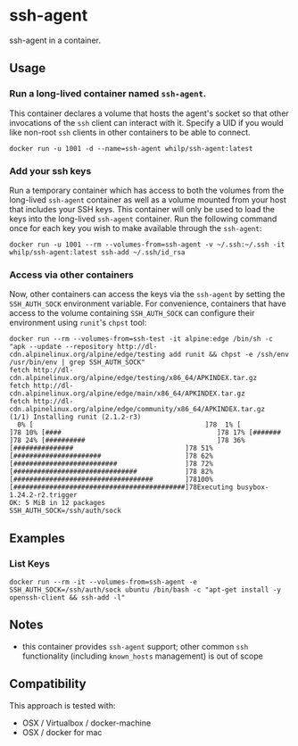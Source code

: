 # ssh-agent

ssh-agent in a container.

## Usage

### Run a long-lived container named `ssh-agent`. 

This container declares a volume that hosts the agent's socket so that other invocations of the `ssh` client can interact with it. Specify a UID if you would like non-root `ssh` clients in other containers to be able to connect.

```console
docker run -u 1001 -d --name=ssh-agent whilp/ssh-agent:latest
```

### Add your ssh keys

Run a temporary container which has access to both the volumes from the long-lived `ssh-agent` container as well as a volume mounted from your host that includes your SSH keys. This container will only be used to load the keys into the long-lived `ssh-agent` container. Run the following command once for each key you wish to make available through the `ssh-agent`:

```console
docker run -u 1001 --rm --volumes-from=ssh-agent -v ~/.ssh:~/.ssh -it whilp/ssh-agent:latest ssh-add ~/.ssh/id_rsa
```

### Access via other containers

Now, other containers can access the keys via the `ssh-agent` by setting the `SSH_AUTH_SOCK` environment variable. For convenience, containers that have access to the volume containing `SSH_AUTH_SOCK` can configure their environment using `runit`'s `chpst` tool:

```console
docker run --rm --volumes-from=ssh-test -it alpine:edge /bin/sh -c "apk --update --repository http://dl-cdn.alpinelinux.org/alpine/edge/testing add runit && chpst -e /ssh/env /usr/bin/env | grep SSH_AUTH_SOCK"
fetch http://dl-cdn.alpinelinux.org/alpine/edge/testing/x86_64/APKINDEX.tar.gz
fetch http://dl-cdn.alpinelinux.org/alpine/edge/main/x86_64/APKINDEX.tar.gz
fetch http://dl-cdn.alpinelinux.org/alpine/edge/community/x86_64/APKINDEX.tar.gz
(1/1) Installing runit (2.1.2-r3)
  0% [                                           ]78  1% [                                           ]78 10% [####                                       ]78 17% [#######                                    ]78 24% [##########                                 ]78 36% [###############                            ]78 51% [######################                     ]78 62% [##########################                 ]78 72% [###############################            ]78 82% [###################################        ]78100% [###########################################]78Executing busybox-1.24.2-r2.trigger
OK: 5 MiB in 12 packages
SSH_AUTH_SOCK=/ssh/auth/sock
```

## Examples

### List Keys

```console
docker run --rm -it --volumes-from=ssh-agent -e SSH_AUTH_SOCK=/ssh/auth/sock ubuntu /bin/bash -c "apt-get install -y openssh-client && ssh-add -l"
```

## Notes

- this container provides `ssh-agent` support; other common `ssh` functionality (including `known_hosts` management) is out of scope

## Compatibility

This approach is tested with:

- OSX / Virtualbox / docker-machine
- OSX / docker for mac
